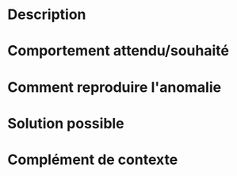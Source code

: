 <!-- Ne pas écrire entre les balises. -->
<!-- Avant de publier votre issue, merci de vérifier qu'elle n'a pas déjà été remontée. -->

# Description
<!--
Une description claire et concise du problème rencontré.
Ajoutez si possible des copies d'écran si cela peut aider à expliquer le problème.
-->

# Comportement attendu/souhaité
<!-- 
Une description claire et concise du comportement que vous vous attendiez à rencontrer.
-->

# Comment reproduire l'anomalie
<!-- Si applicable (bug) :
Dans quelles conditions se produit le bug : sur un ordinateur de bureau ou sur mobile ? Avec quel système d'exploitation ? Quel navigateur et version ?
Étapes pour reproduire le comportement :

    1. Se rendre sur ...
    2. Cliquer sur ...
    3. Scroller jusqu'à ...
    4. Constater l'erreur ...

Ajoutez des copies d'écran si nécessaire.
-->

# Solution possible
<!-- Optionnel : Suggestions pour corriger cette anomalie. -->

# Complément de contexte
<!-- Optionnel : Ajoutez toute information qui vous semblerait utile pour nous aider à cerner le bug / comprendre l'intérêt de la fonctionnalité ou amélioration proposée. -->
